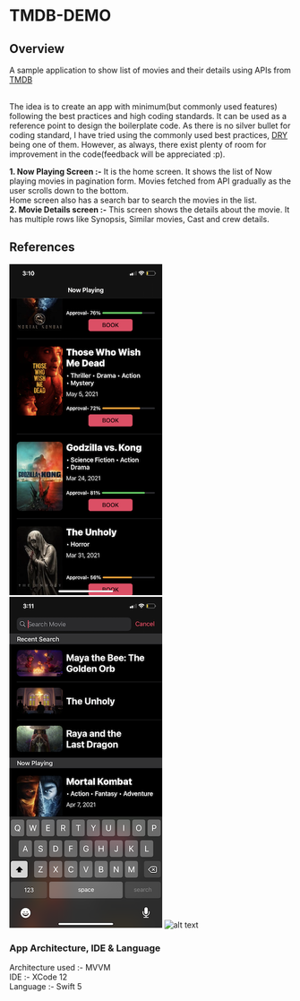 # TMDB-DEMO
## Overview
A sample application to show list of movies and their details using APIs from [TMDB](https://developers.themoviedb.org/) </Br></Br>

The idea is to create an app with minimum(but commonly used features) following the best practices and high coding standards. It can be used as a reference point to design the boilerplate code. As there is no silver bullet for coding standard, I have tried using the commonly used best practices, [DRY](https://en.wikipedia.org/wiki/Don%27t_repeat_yourself) being one of them. However, as always, there exist plenty of room for improvement in the code(feedback will be appreciated :p).

<b> 1. Now Playing Screen :-</b> It is the home screen. It shows the list of Now playing movies in pagination form. Movies fetched from API gradually as the user scrolls down to the bottom.
</Br>
Home screen also has a search bar to search the movies in the list.
</Br>
<b> 2. Movie Details screen :-</b> This screen shows the details about the movie. It has multiple rows like Synopsis, Similar movies, Cast and crew details.
</Br>

## References

![alt text](https://github.com/iRoohul/TMDB-Demo/blob/main/References/Home_screen.PNG "Home Screen")
![alt text](https://github.com/iRoohul/TMDB-Demo/blob/main/References/Search.PNG "Search Screen")
![alt text](https://github.com/iRoohul/TMDB-Demo/blob/main/References/Details.PNG "Search Screen")

### App Architecture, IDE & Language
Architecture used :- MVVM
</Br>
IDE :- XCode 12
</Br>
Language :- Swift 5
